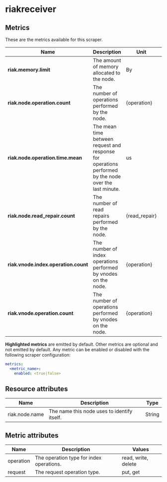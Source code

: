 [comment]: <> (Code generated by mdatagen. DO NOT EDIT.)

# riakreceiver

## Metrics

These are the metrics available for this scraper.

| Name | Description | Unit | Type | Attributes |
| ---- | ----------- | ---- | ---- | ---------- |
| **riak.memory.limit** | The amount of memory allocated to the node. | By | Sum(Int) | <ul> </ul> |
| **riak.node.operation.count** | The number of operations performed by the node. | {operation} | Sum(Int) | <ul> <li>request</li> </ul> |
| **riak.node.operation.time.mean** | The mean time between request and response for operations performed by the node over the last minute. | us | Gauge(Int) | <ul> <li>request</li> </ul> |
| **riak.node.read_repair.count** | The number of read repairs performed by the node. | {read_repair} | Sum(Int) | <ul> </ul> |
| **riak.vnode.index.operation.count** | The number of index operations performed by vnodes on the node. | {operation} | Sum(Int) | <ul> <li>operation</li> </ul> |
| **riak.vnode.operation.count** | The number of operations performed by vnodes on the node. | {operation} | Sum(Int) | <ul> <li>request</li> </ul> |

**Highlighted metrics** are emitted by default. Other metrics are optional and not emitted by default.
Any metric can be enabled or disabled with the following scraper configuration:

```yaml
metrics:
  <metric_name>:
    enabled: <true|false>
```

## Resource attributes

| Name | Description | Type |
| ---- | ----------- | ---- |
| riak.node.name | The name this node uses to identify itself. | String |

## Metric attributes

| Name | Description | Values |
| ---- | ----------- | ------ |
| operation | The operation type for index operations. | read, write, delete |
| request | The request operation type. | put, get |
